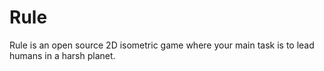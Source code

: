 # Rule

Rule is an open source 2D isometric game where your main task is to lead humans in a harsh planet.
